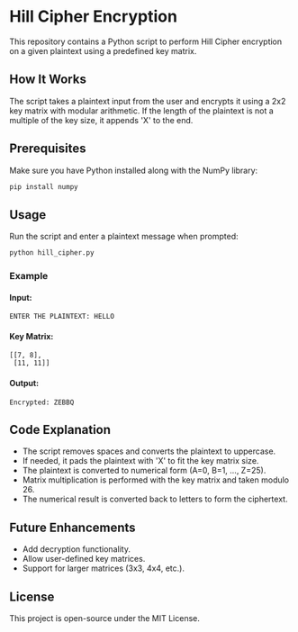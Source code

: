 # Hill Cipher Encryption

This repository contains a Python script to perform Hill Cipher encryption on a given plaintext using a predefined key matrix.

## How It Works
The script takes a plaintext input from the user and encrypts it using a 2x2 key matrix with modular arithmetic. If the length of the plaintext is not a multiple of the key size, it appends 'X' to the end.

## Prerequisites
Make sure you have Python installed along with the NumPy library:
```sh
pip install numpy
```

## Usage
Run the script and enter a plaintext message when prompted:
```sh
python hill_cipher.py
```

### Example
#### Input:
```
ENTER THE PLAINTEXT: HELLO
```
#### Key Matrix:
```
[[7, 8],
 [11, 11]]
```
#### Output:
```
Encrypted: ZEBBQ
```

## Code Explanation
- The script removes spaces and converts the plaintext to uppercase.
- If needed, it pads the plaintext with 'X' to fit the key matrix size.
- The plaintext is converted to numerical form (A=0, B=1, ..., Z=25).
- Matrix multiplication is performed with the key matrix and taken modulo 26.
- The numerical result is converted back to letters to form the ciphertext.

## Future Enhancements
- Add decryption functionality.
- Allow user-defined key matrices.
- Support for larger matrices (3x3, 4x4, etc.).

## License
This project is open-source under the MIT License.
